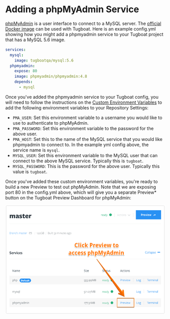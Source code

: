 # Adding a phpMyAdmin Service

[phpMyAdmin](https://www.phpmyadmin.net/) is a user interface to connect to a
MySQL server. The [official Docker image](https://hub.docker.com/r/phpmyadmin/phpmyadmin)
can be used with Tugboat. Here is an example config.yml showing how you might
add a phpmyadmin service to your Tugboat project that has a MySQL 5.6 image.

```yaml
services:
  mysql:
    image: tugboatqa/mysql:5.6
  phpmyadmin:
    expose: 80
    image: phpmyadmin/phpmyadmin:4.8
    depends:
      - mysql
```

Once you've added the phpmyadmin service to your Tugboat config, you will need
to follow the instructions on the [Custom Environment Variables](../../advanced/custom-environment-variables/index.md)
to add the following environment variables to your Repository Settings:

- `PMA_USER`: Set this environment variable to a username you would like to use to authenticate to phpMyAdmin.
- `PMA_PASSWORD`: Set this environment variable to the password for the above user.
- `PMA_HOST`: Set this to the name of the MySQL service that you would like phpmyadmin to connect to. In the example yml config above, the service name is `mysql`.
- `MYSQL_USER`: Set this environment variable to the MySQL user that can connect to the above MySQL service. Typically this is `tugboat`.
- `MYSQL_PASSWORD`: This is the password for the above user. Typically this value is `tugboat`.

Once you've added these custom environment variables, you're ready to build a
new Preview to test out phpMyAdmin. Note that we are exposing port 80 in the
config.yml above, which will give you a separate Preview* button on the Tugboat
Preview Dashboard for phpMyAdmin:

![Click Preview to access phpMyAdmin](_images/preview.png)
